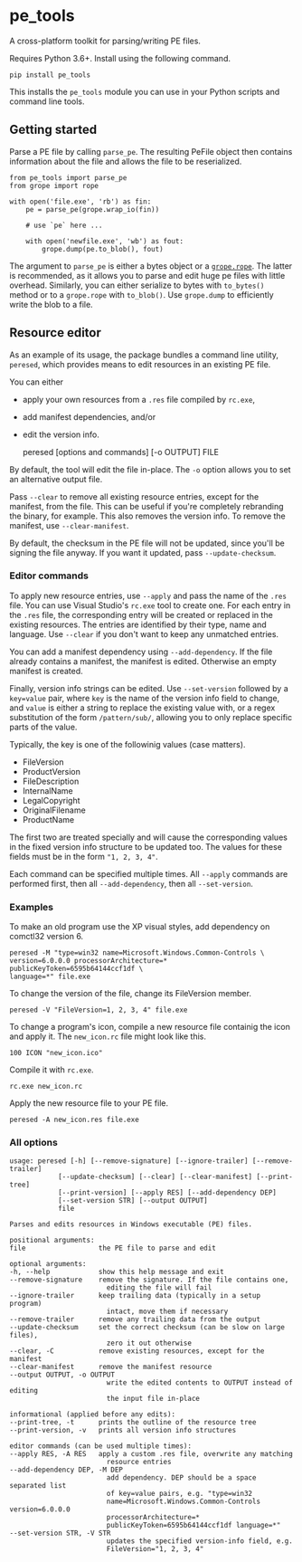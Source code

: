 # pe_tools

A cross-platform toolkit for parsing/writing PE files.

Requires Python 3.6+. Install using the following command.

    pip install pe_tools

This installs the `pe_tools` module you can use in your Python scripts and
command line tools.

## Getting started

Parse a PE file by calling `parse_pe`. The resulting PeFile object then contains
information about the file and allows the file to be reserialized.

    from pe_tools import parse_pe
    from grope import rope

    with open('file.exe', 'rb') as fin:
        pe = parse_pe(grope.wrap_io(fin))

        # use `pe` here ...

        with open('newfile.exe', 'wb') as fout:
            grope.dump(pe.to_blob(), fout)

The argument to `parse_pe` is either a bytes object or a [`grope.rope`][1].
The latter is recommended, as it allows you to parse and edit huge pe files
with little overhead. Similarly, you can either serialize to bytes with
`to_bytes()` method or to a `grope.rope` with `to_blob()`. Use `grope.dump`
to efficiently write the blob to a file.

  [1]: https://github.com/avakar/grope

## Resource editor

As an example of its usage, the package bundles a command line utility,
`peresed`, which provides means to edit resources in an existing PE file.

You can either

* apply your own resources from a `.res` file compiled by `rc.exe`,
* add manifest dependencies, and/or
* edit the version info.

    peresed [options and commands] [-o OUTPUT] FILE

By default, the tool will edit the file in-place. The `-o` option allows you to
set an alternative output file.

Pass `--clear` to remove all existing resource entries, except for the manifest,
from the file. This can be useful if you're completely rebranding the binary,
for example. This also removes the version info. To remove the manifest, use
`--clear-manifest`.

By default, the checksum in the PE file will not be updated, since you'll be
signing the file anyway. If you want it updated, pass `--update-checksum`.

### Editor commands

To apply new resource entries, use `--apply` and pass the name of the `.res`
file. You can use Visual Studio's `rc.exe` tool to create one. For each entry
in the `.res` file, the corresponding entry will be created or replaced
in the existing resources. The entries are identified by their type, name and
language. Use `--clear` if you don't want to keep any unmatched entries.

You can add a manifest dependency using `--add-dependency`. If the file already
contains a manifest, the manifest is edited. Otherwise an empty manifest
is created.

Finally, version info strings can be edited. Use `--set-version` followed by
a `key=value` pair, where `key` is the name of the version info field to change,
and `value` is either a string to replace the existing value with,
or a regex substitution of the form `/pattern/sub/`, allowing you to only
replace specific parts of the value.

Typically, the key is one of the followinig values (case matters).

* FileVersion
* ProductVersion
* FileDescription
* InternalName
* LegalCopyright
* OriginalFilename
* ProductName

The first two are treated specially and will cause the corresponding
values in the fixed version info structure to be updated too. The values
for these fields must be in the form `"1, 2, 3, 4"`.

Each command can be specified multiple times. All `--apply` commands are
performed first, then all `--add-dependency`, then all `--set-version`.

### Examples

To make an old program use the XP visual styles, add dependency on comctl32
version 6.

    peresed -M "type=win32 name=Microsoft.Windows.Common-Controls \
    version=6.0.0.0 processorArchitecture=* publicKeyToken=6595b64144ccf1df \
    language=*" file.exe

To change the version of the file, change its FileVersion member.

    peresed -V "FileVersion=1, 2, 3, 4" file.exe

To change a program's icon, compile a new resource file containig the icon
and apply it. The `new_icon.rc` file might look like this.

    100 ICON "new_icon.ico"

Compile it with `rc.exe`.

    rc.exe new_icon.rc

Apply the new resource file to your PE file.

    peresed -A new_icon.res file.exe

### All options

    usage: peresed [-h] [--remove-signature] [--ignore-trailer] [--remove-trailer]
                [--update-checksum] [--clear] [--clear-manifest] [--print-tree]
                [--print-version] [--apply RES] [--add-dependency DEP]
                [--set-version STR] [--output OUTPUT]
                file

    Parses and edits resources in Windows executable (PE) files.

    positional arguments:
    file                  the PE file to parse and edit

    optional arguments:
    -h, --help            show this help message and exit
    --remove-signature    remove the signature. If the file contains one,
                            editing the file will fail
    --ignore-trailer      keep trailing data (typically in a setup program)
                            intact, move them if necessary
    --remove-trailer      remove any trailing data from the output
    --update-checksum     set the correct checksum (can be slow on large files),
                            zero it out otherwise
    --clear, -C           remove existing resources, except for the manifest
    --clear-manifest      remove the manifest resource
    --output OUTPUT, -o OUTPUT
                            write the edited contents to OUTPUT instead of editing
                            the input file in-place

    informational (applied before any edits):
    --print-tree, -t      prints the outline of the resource tree
    --print-version, -v   prints all version info structures

    editor commands (can be used multiple times):
    --apply RES, -A RES   apply a custom .res file, overwrite any matching
                            resource entries
    --add-dependency DEP, -M DEP
                            add dependency. DEP should be a space separated list
                            of key=value pairs, e.g. "type=win32
                            name=Microsoft.Windows.Common-Controls version=6.0.0.0
                            processorArchitecture=*
                            publicKeyToken=6595b64144ccf1df language=*"
    --set-version STR, -V STR
                            updates the specified version-info field, e.g.
                            FileVersion="1, 2, 3, 4"
